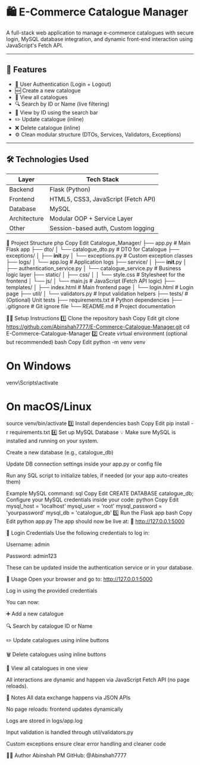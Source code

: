 # 🛍️ E-Commerce Catalogue Manager

A full-stack web application to manage e-commerce catalogues with secure login, MySQL database integration, and dynamic front-end interaction using JavaScript's Fetch API.

---

## 🚀 Features

- 🔐 User Authentication (Login + Logout)
- 🆕 Create a new catalogue
- 📄 View all catalogues
- 🔍 Search by ID or Name (live filtering)
- 🧾 View by ID using the search bar
- ✏️ Update catalogue (inline)
- ❌ Delete catalogue (inline)
- ⚙️ Clean modular structure (DTOs, Services, Validators, Exceptions)

---

## 🛠️ Technologies Used

| Layer        | Tech Stack                         |
|--------------|------------------------------------|
| Backend      | Flask (Python)                     |
| Frontend     | HTML5, CSS3, JavaScript (Fetch API)|
| Database     | MySQL                              |
| Architecture | Modular OOP + Service Layer        |
| Other        | Session-based auth, Custom logging |

📁 Project Structure
php
Copy
Edit
Catalogue_Manager/
├── app.py                    # Main Flask app
├── dto/
│   └── catalogue_dto.py      # DTO for Catalogue
├── exceptions/
│   ├── __init__.py
│   └── exceptions.py         # Custom exception classes
├── logs/
│   └── app.log               # Application logs
├── service/
│   ├── __init__.py
│   ├── authentication_service.py
│   └── catalogue_service.py  # Business logic layer
├── static/
│   ├── css/
│   │   └── style.css         # Stylesheet for the frontend
│   └── js/
│       └── main.js           # JavaScript (Fetch API logic)
├── templates/
│   ├── index.html            # Main frontend page
│   └── login.html            # Login page
├── util/
│   └── validators.py         # Input validation helpers
├── tests/                    # (Optional) Unit tests
├── requirements.txt          # Python dependencies
├── .gitignore                # Git ignore file
└── README.md                 # Project documentation

🧑‍💻 Setup Instructions
1️⃣ Clone the repository
bash
Copy
Edit
git clone https://github.com/Abinshah7777/E-Commerce-Catalogue-Manager.git
cd E-Commerce-Catalogue-Manager
2️⃣ Create virtual environment (optional but recommended)
bash
Copy
Edit
python -m venv venv

# On Windows
venv\Scripts\activate

# On macOS/Linux
source venv/bin/activate
3️⃣ Install dependencies
bash
Copy
Edit
pip install -r requirements.txt
4️⃣ Set up MySQL Database
💡 Make sure MySQL is installed and running on your system.

Create a new database (e.g., catalogue_db)

Update DB connection settings inside your app.py or config file

Run any SQL script to initialize tables, if needed (or your app auto-creates them)

Example MySQL command:
sql
Copy
Edit
CREATE DATABASE catalogue_db;
Configure your MySQL credentials inside your code:
python
Copy
Edit
mysql_host = 'localhost'
mysql_user = 'root'
mysql_password = 'yourpassword'
mysql_db = 'catalogue_db'
5️⃣ Run the Flask app
bash
Copy
Edit
python app.py
The app should now be live at:
📡 http://127.0.0.1:5000

🔐 Login Credentials
Use the following credentials to log in:

Username: admin

Password: admin123

These can be updated inside the authentication service or in your database.

🧪 Usage
Open your browser and go to: http://127.0.0.1:5000

Log in using the provided credentials

You can now:

➕ Add a new catalogue

🔍 Search by catalogue ID or Name

✏️ Update catalogues using inline buttons

🗑️ Delete catalogues using inline buttons

📜 View all catalogues in one view

All interactions are dynamic and happen via JavaScript Fetch API (no page reloads).

📝 Notes
All data exchange happens via JSON APIs

No page reloads: frontend updates dynamically

Logs are stored in logs/app.log

Input validation is handled through util/validators.py

Custom exceptions ensure clear error handling and cleaner code

👨‍💻 Author
Abinshah PM
GitHub: @Abinshah7777
